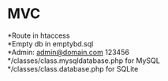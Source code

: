 # MVC

*Route in htaccess  
*Empty db in emptybd.sql  
*Admin: admin@domain.com 123456  
*/classes/class.mysqldatabase.php for MySQL  
*/classes/class.database.php for SQLite